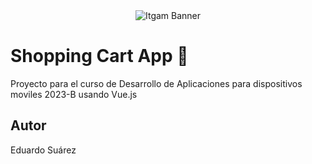 <center>
<img src="https://raw.githubusercontent.com/EduardoSuarez09/VueJs-
ShoppingCart/32bc88b8edcc301883135d2b54138c3f2c5f2fac/public/img/ITGAM%20BANNER.PNG"
alt="Itgam Banner"/> 
</center>


# Shopping Cart App 🛒

Proyecto para el curso de Desarrollo de Aplicaciones 
para dispositivos moviles 2023-B usando Vue.js

## Autor 

Eduardo Suárez 
